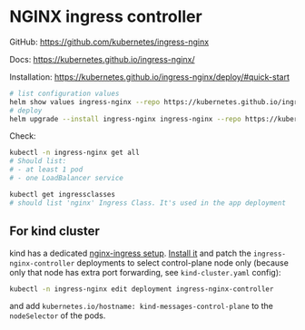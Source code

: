 # NGINX ingress controller

GitHub: https://github.com/kubernetes/ingress-nginx

Docs: https://kubernetes.github.io/ingress-nginx/

Installation: https://kubernetes.github.io/ingress-nginx/deploy/#quick-start

```bash
# list configuration values
helm show values ingress-nginx --repo https://kubernetes.github.io/ingress-nginx > values.yaml
# deploy
helm upgrade --install ingress-nginx ingress-nginx --repo https://kubernetes.github.io/ingress-nginx --namespace ingress-nginx --create-namespace
```

Check:

```bash
kubectl -n ingress-nginx get all
# Should list:
# - at least 1 pod
# - one LoadBalancer service

kubectl get ingressclasses
# should list 'nginx' Ingress Class. It's used in the app deployment
```

## For kind cluster

kind has a dedicated [nginx-ingress setup](https://kind.sigs.k8s.io/docs/user/ingress/).
[Install it](https://kind.sigs.k8s.io/docs/user/ingress/#ingress-nginx) and
patch the `ingress-nginx-controller` deployments to select control-plane node only
(because only that node has extra port forwarding, see `kind-cluster.yaml` config):

```bash
kubectl -n ingress-nginx edit deployment ingress-nginx-controller
```

and add `kubernetes.io/hostname: kind-messages-control-plane` to the `nodeSelector` of the pods.
